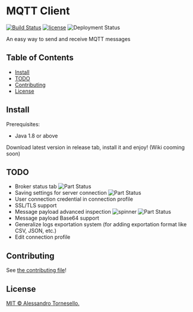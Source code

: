 # MQTT Client

[![Build Status](https://travis-ci.com/iregon/MQTT_Client.svg?branch=master)](https://travis-ci.com/iregon/MQTT_Client)
[![license](https://img.shields.io/github/license/iregon/MQTT_Client.svg)](LICENSE)
![Deployment Status](https://img.shields.io/badge/deployment-in%20progress-red.svg)

An easy way to send and receive MQTT messages

## Table of Contents

- [Install](#install)
- [TODO](#todo)
- [Contributing](#contributing)
- [License](#license)

## Install

Prerequisites:
- Java 1.8 or above

Download latest version in release tab, install it and enjoy!
(Wiki cooming soon)

## TODO
- Broker status tab ![Part Status](https://img.shields.io/static/v1?label=&message=coming%20soon&color=orange)
- Saving settings for server connection ![Part Status](https://img.shields.io/static/v1?label=&message=DONE&color=brigthgreen)
- User connection credential in connection profile
- SSL/TLS support
- Message payload advanced inspection ![spinner](https://github.com/sc2-mkr/MQTT_Client/blob/master/gifs/spinner.gif) ![Part Status](https://img.shields.io/static/v1?label=&message=in%20deployment&color=blue)
- Message payload Base64 support
- Generalize logs exportation system (for adding exportation format like CSV, JSON, etc.)
- Edit connection profile

## Contributing

See [the contributing file](CONTRIBUTING.md)!

## License

[MIT © Alessandro Tornesello.](LICENSE)
